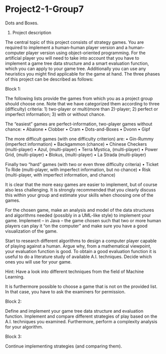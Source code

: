 # Project2-1-Group7
Dots and Boxes.

1. Project description

The central topic of this project consists of strategy games. You are required to implement a human-human player version and a human-computer player version using object-oriented programming.  For the artificial player you will need to take into account that you have to implement a game tree data structure and a smart evaluation function, which you can apply to your game tree. Additionally you can use any heuristics you might find applicable for the game at hand. The three phases of this project can be described as follows:



Block 1:

The following lists provide the games from which you as a project group should choose one. Note that we have categorized them according to three (difficulty) criteria: 1) two-player or multi(more than 2)-player; 2) perfect or imperfect information; 3) with or without chance.

The “easiest” games are perfect-information, two-player games without chance:
•	Abalone
•	Clobber
•	Cram
•	Dots-and-Boxes
•	Dvonn
•	Gipf

The more difficult games (with one difficulty criterion) are:
•	Gin-Rummy (imperfect information)
•	Backgammon (chance)
•	Chinese Checkers (multi-player)
•	Azul, (multi-player) 
•	Terra Mystica, (multi-player) 
•	Power Grid, (multi-player) 
•	Blokus, (multi-player) 
•	La Strada (multi-player)

Finally two “hard” games (with two or even three difficulty criteria)
•	Ticket To Ride (multi-player, with imperfect information, but no chance)
•	Risk (multi-player, with imperfect information, and chance)

It is clear that the more easy games are easier to implement, but of course also less challenging. It is strongly recommended that you clearly discuss this within your group and estimate your skills when choosing one of the games.

For the chosen game, make an analysis and model of the data structures and algorithms needed (possibly in a UML-like style) to implement your game. Implement – in Java – the game chosen such that two or more human players can play it “on the computer” and make sure you have a good visualization of the game. 

Start to research different algorithms to design a computer player capable of playing against a human. Argue why, from a mathematical viewpoint, your evaluation function is good. To obtain a good evaluation function it is useful to do a literature study of available A.I. techniques. Decide which ones you will use for your game. 

Hint: Have a look into different techniques from the field of Machine Learning.

It is furthermore possible to choose a game that is not on the provided list. In that case, you have to ask the examiners for permission. 



Block 2:

Define and implement your game tree data structure and evaluation function. Implement and compare different strategies of play based on the A.I. techniques you examined. Furthermore, perform a complexity analysis for your algorithm. 


Block 3:

Continue implementing strategies (and comparing them).  



